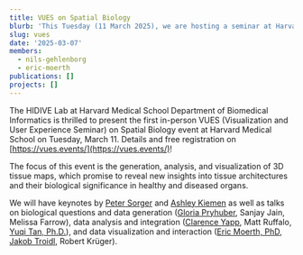 ```yaml
---
title: VUES on Spatial Biology
blurb: 'This Tuesday (11 March 2025), we are hosting a seminar at Harvard Medical Schol on the Future of 3D Tissue Maps'
slug: vues
date: '2025-03-07'
members:
  - nils-gehlenborg
  - eric-moerth
publications: []
projects: []
---
```

The HIDIVE Lab at Harvard Medical School Department of Biomedical Informatics is thrilled to present the first in-person VUES (Visualization and User Experience Seminar) on Spatial Biology event at Harvard Medical School on Tuesday, March 11. Details and free registration on [https://vues.events/](https://vues.events/)!

The focus of this event is the generation, analysis, and visualization of 3D tissue maps, which promise to reveal new insights into tissue architectures and their biological significance in healthy and diseased organs.

We will have keynotes by [Peter Sorger](https://www.linkedin.com/in/peter-sorger-47b32479/) and [Ashley Kiemen](https://www.linkedin.com/in/ashleykiemen/) as well as talks on biological questions and data generation ([Gloria Pryhuber](https://www.linkedin.com/in/gloria-pryhuber-765172149/), Sanjay Jain, Melissa Farrow), data analysis and integration ([Clarence Yapp](https://www.linkedin.com/in/clarence-yapp/), Matt Ruffalo, [Yuqi Tan, Ph.D.](https://www.linkedin.com/in/yuqitanphd/)), and data visualization and interaction ([Eric Moerth, PhD](https://www.linkedin.com/in/ericmoerth/), [Jakob Troidl](https://www.linkedin.com/in/jakob-troidl-32a425134/), Robert Krüger).
